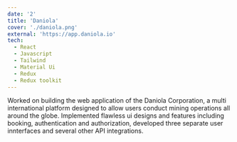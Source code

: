 ```yaml
---
date: '2'
title: 'Daniola'
cover: './daniola.png'
external: 'https://app.daniola.io'
tech:
  - React
  - Javascript
  - Tailwind
  - Material Ui
  - Redux
  - Redux toolkit
---
```


Worked on building the web application of the
Daniola Corporation, a multi international
platform designed to allow users conduct mining
operations all around the globe.
Implemented flawless ui designs and
features including booking, authentication and authorization, developed three separate user innterfaces and several other API integrations.
